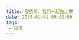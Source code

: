 ```yaml
---
title: 那些年，我们一起去比赛
date: 2019-01-01 00:00:00
tags:
 - 随笔
---
```


<html>
    <script src="https://cdnjs.cloudflare.com/ajax/libs/require.js/2.1.10/require.min.js"></script>
    <script src="https://cdnjs.cloudflare.com/ajax/libs/jquery/2.0.3/jquery.min.js"></script>
    <body>
        <script>
            require.config({
                paths: {
                    'echarts':'https://assets.pyecharts.org/assets/echarts.min', 'china':'https://assets.pyecharts.org/assets/maps/china'
                }
            });
        </script>
        <div id="ee3a7df7aab3469085fb3172995abf11" style="width: 900px; height: 500px; -webkit-tap-highlight-color: transparent; user-select: none; position: relative;" _echarts_instance_="ec_1574081665671"><div style="position: relative; overflow: hidden; width: 900px; height: 500px; padding: 0px; margin: 0px; border-width: 0px; cursor: pointer;"><canvas data-zr-dom-id="zr_0" width="900" height="500" style="position: absolute; left: 0px; top: 0px; width: 900px; height: 500px; user-select: none; -webkit-tap-highlight-color: rgba(0, 0, 0, 0); padding: 0px; margin: 0px; border-width: 0px;"></canvas></div><div></div></div>
        <script>
            require(['echarts', 'china'], function(echarts) {
                var chart_ee3a7df7aab3469085fb3172995abf11 = echarts.init(
                    document.getElementById('ee3a7df7aab3469085fb3172995abf11'), 'white', {renderer: 'canvas'});
                var option_ee3a7df7aab3469085fb3172995abf11 = {
                    "animation": true,
                    "animationThreshold": 2000,
                    "animationDuration": 1000,
                    "animationEasing": "cubicOut",
                    "animationDelay": 0,
                    "animationDurationUpdate": 300,
                    "animationEasingUpdate": "cubicOut",
                    "animationDelayUpdate": 0,
                    "color": [
                        "#708DF2",
                        "#c23531",
                        "#2f4554",
                        "#61a0a8",
                        "#d48265",
                        "#749f83",
                        "#ca8622",
                        "#bda29a",
                        "#6e7074",
                        "#546570",
                        "#c4ccd3",
                        "#f05b72",
                        "#ef5b9c",
                        "#f47920",
                        "#905a3d",
                        "#fab27b",
                        "#2a5caa",
                        "#444693",
                        "#726930",
                        "#b2d235",
                        "#6d8346",
                        "#ac6767",
                        "#1d953f",
                        "#6950a1",
                        "#918597"
                    ],
                    "series": [
                        {
                            "type": "effectScatter",
                            "name": "destination",
                            "coordinateSystem": "geo",
                            "showEffectOn": "render",
                            "rippleEffect": {
                                "show": true,
                                "brushType": "stroke",
                                "scale": 2.5,
                                "period": 4
                            },
                            "symbolSize": 10,
                            "data": [
                                {
                                    "name": "\u676d\u5dde",
                                    "value": [
                                        120.19,
                                        30.26,
                                        "\u5168\u56fd\u5927\u5b66\u751f\u7535\u5b50\u8bbe\u8ba1\u7ade\u8d5b\n \u4e2d\u56fd\u5927\u5b66\u751f\u667a\u80fd\u8bbe\u8ba1\u7ade\u8d5b\u603b\u51b3\u8d5b"
                                    ]
                                },
                                {
                                    "name": "\u5408\u80a5",
                                    "value": [
                                        117.27,
                                        31.86,
                                        "\u4e2d\u56fd\u673a\u5668\u4eba\u5927\u8d5b\u66a8RoboCup\u516c\u5f00\u8d5b"
                                    ]
                                },
                                {
                                    "name": "\u4e0a\u6d77",
                                    "value": [
                                        121.473701,
                                        31.230416,
                                        "\u56fd\u9645\u5927\u5b66\u751f3D\u6253\u5370\u673a\u8bbe\u8ba1\u9080\u8bf7\u8d5b"
                                    ]
                                },
                                {
                                    "name": "\u5927\u8fde",
                                    "value": [
                                        121.62,
                                        38.92,
                                        "\u5168\u56fd\u5927\u5b66\u751f\u5d4c\u5165\u5f0f\u8bbe\u8ba1\u5927\u8d5b"
                                    ]
                                },
                                {
                                    "name": "\u5317\u4eac",
                                    "value": [
                                        116.407526,
                                        39.90403,
                                        "\u4e0b\u4e00\u4ee3\u4e92\u8054\u7f51\u6280\u672f\u521b\u65b0\u5927\u8d5b\n \u56fd\u9645\u5927\u5b66\u751fiCAN\u521b\u65b0\u521b\u4e1a\u5927\u8d5b"
                                    ]
                                },
                                {
                                    "name": "\u6210\u90fd",
                                    "value": [
                                        104.06,
                                        30.67,
                                        "\u56fd\u9645\u5927\u5b66\u751fiCAN\u521b\u65b0\u521b\u4e1a\u5927\u8d5b"
                                    ]
                                },
                                {
                                    "name": "\u9ed1\u9f99\u6c5f",
                                    "value": [
                                        126.661669,
                                        45.742347,
                                        "\u5927\u5b66\u751f\u521b\u65b0\u65b9\u6cd5\u5927\u8d5b\n\n \u5168\u56fd\u5927\u5b66\u751f\u521b\u65b0\u521b\u4e1a\u5e74\u4f1a"
                                    ]
                                },
                                {
                                    "name": "\u5e7f\u5dde",
                                    "value": [
                                        113.23,
                                        23.16,
                                        "\u4e2d\u56fd\u673a\u5668\u4eba\u53ca\u4eba\u5de5\u667a\u80fd\u5927\u8d5b"
                                    ]
                                },
                                {
                                    "name": "\u4f59\u59da",
                                    "value": [
                                        121.1,
                                        30.02,
                                        "\u4e2d\u56fd\u9ad8\u6821\u673a\u5668\u4eba\u521b\u610f\u5927\u8d5b"
                                    ]
                                },
                                {
                                    "name": "\u5357\u4eac",
                                    "value": [
                                        118.78,
                                        32.04,
                                        "\u4eba\u5de5\u667a\u80fd\u6821\u56ed\u521b\u65b0\u5927\u8d5b"
                                    ]
                                }
                            ],
                            "label": {
                                "show": false,
                                "position": "top",
                                "margin": 8
                            }
                        }
                    ],
                    "legend": [
                        {
                            "data": [
                                "destination"
                            ],
                            "selected": {
                                "destination": true
                            },
                            "show": true
                        }
                    ],
                    "tooltip": {
                        "show": true,
                        "trigger": "item",
                        "triggerOn": "mousemove|click",
                        "axisPointer": {
                            "type": "line"
                        },
                        "formatter": function (params) {        return params.name + ' : ' + params.value[2];    },
                        "textStyle": {
                            "fontSize": 14
                        },
                        "borderWidth": 0
                    },
                    "title": [
                        {
                            "text": "Geo-competiton"
                        }
                    ],
                    "geo": {
                        "map": "china",
                        "roam": true,
                        "itemStyle": {
                            "color": "#D8D7D7",
                            "borderColor": "#111"
                        },
                        "emphasis": {}
                    }
                };
                chart_ee3a7df7aab3469085fb3172995abf11.setOption(option_ee3a7df7aab3469085fb3172995abf11);
            });
        </script>
    </body>
</html>


